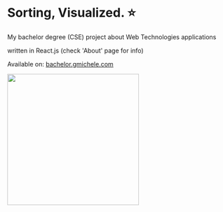 # Sorting, Visualized. ⭐

My bachelor degree (CSE) project about Web Technologies applications

written in React.js (check 'About' page for info)

Available on: <a href="https://bachelor.gmichele.com" target="_blank" rel="noopener noreferrer">bachelor.gmichele.com</a>


<img src="/public/logo512.png" width="300px"/>
